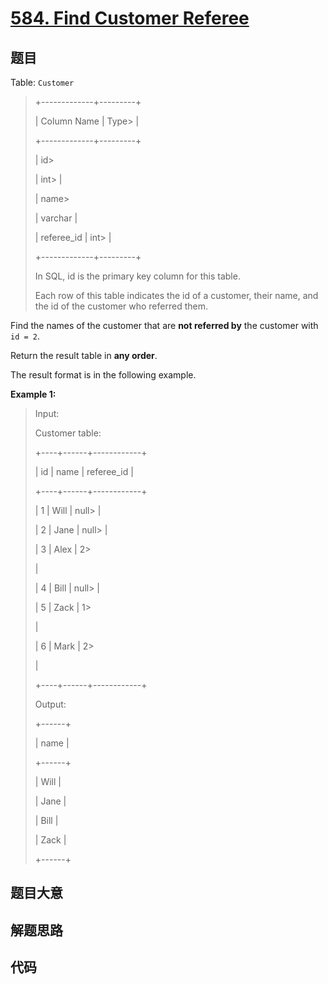 # [584. Find Customer Referee](https://leetcode.com/problems/find-customer-referee/)

## 题目

Table: `Customer`

> 
> 
> 
> 
> 
> +-------------+---------+
> 
> | Column Name | Type> 
> |
> 
> +-------------+---------+
> 
> | id> 
> > 
>   | int> 
>  |
> 
> | name> 
> > 
> | varchar |
> 
> | referee_id  | int> 
>  |
> 
> +-------------+---------+
> 
> In SQL, id is the primary key column for this table.
> 
> Each row of this table indicates the id of a customer, their name, and the id of the customer who referred them.
> 
> 



Find the names of the customer that are **not referred by** the customer with
`id = 2`.

Return the result table in **any order**.

The result format is in the following example.



**Example 1:**

> Input: 
> 
> Customer table:
> 
> +----+------+------------+
> 
> | id | name | referee_id |
> 
> +----+------+------------+
> 
> | 1  | Will | null> 
>    |
> 
> | 2  | Jane | null> 
>    |
> 
> | 3  | Alex | 2> 
> > 
>   |
> 
> | 4  | Bill | null> 
>    |
> 
> | 5  | Zack | 1> 
> > 
>   |
> 
> | 6  | Mark | 2> 
> > 
>   |
> 
> +----+------+------------+
> 
> Output: 
> 
> +------+
> 
> | name |
> 
> +------+
> 
> | Will |
> 
> | Jane |
> 
> | Bill |
> 
> | Zack |
> 
> +------+
> 
> 


## 题目大意

## 解题思路

## 代码

```javascript

```


